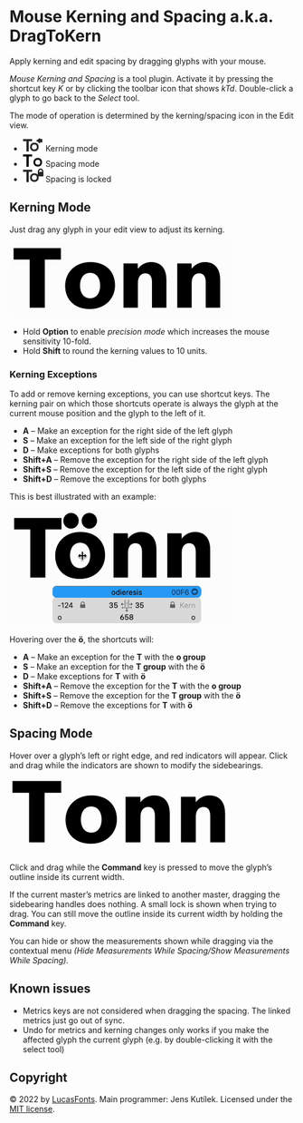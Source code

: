 # Mouse Kerning and Spacing a.k.a. DragToKern

Apply kerning and edit spacing by dragging glyphs with your mouse.

_Mouse Kerning and Spacing_ is a tool plugin. Activate it by pressing the
shortcut key _K_ or by clicking the toolbar icon that shows _kTd_. Double-click
a glyph to go back to the _Select_ tool.

The mode of operation is determined by the kerning/spacing icon in the Edit
view.

- ![](media/KerningIconTemplate.png) Kerning mode
- ![](media/KerningIconDisabledTemplate.png) Spacing mode
- ![](media/KerningIconLockedTemplate.png) Spacing is locked

## Kerning Mode

Just drag any glyph in your edit view to adjust its kerning.

![](media/DragToKern.gif)

- Hold **Option** to enable _precision mode_ which increases the mouse sensitivity 10-fold.
- Hold **Shift** to round the kerning values to 10 units.

### Kerning Exceptions

To add or remove kerning exceptions, you can use shortcut keys. The kerning
pair on which those shortcuts operate is always the glyph at the current mouse
position and the glyph to the left of it.

- **A** – Make an exception for the right side of the left glyph
- **S** – Make an exception for the left side of the right glyph
- **D** – Make exceptions for both glyphs
- **Shift+A** – Remove the exception for the right side of the left glyph
- **Shift+S** – Remove the exception for the left side of the right glyph
- **Shift+D** – Remove the exceptions for both glyphs

This is best illustrated with an example:

![](media/DragToKern-Exception.gif)

Hovering over the **ö**, the shortcuts will:

- **A** – Make an exception for the **T** with the **o group**
- **S** – Make an exception for the **T group** with the **ö**
- **D** – Make exceptions for **T** with **ö**
- **Shift+A** – Remove the exception for the **T** with the **o group**
- **Shift+S** – Remove the exception for the **T group** with the **ö**
- **Shift+D** – Remove the exceptions for **T** with **ö**

## Spacing Mode

Hover over a glyph’s left or right edge, and red indicators will appear. Click and
drag while the indicators are shown to modify the sidebearings.

![](media/DragToKern-Spacing.gif)

Click and drag while the **Command** key is pressed to move the glyph’s outline
inside its current width.

If the current master’s metrics are linked to another master, dragging the
sidebearing handles does nothing. A small lock is shown when trying to drag.
You can still move the outline inside its current width by holding the
**Command** key.

You can hide or show the measurements shown while dragging via the contextual
menu _(Hide Measurements While Spacing/Show Measurements While Spacing)._

## Known issues

- Metrics keys are not considered when dragging the spacing. The linked metrics
  just go out of sync.
- Undo for metrics and kerning changes only works if you make the affected
  glyph the current glyph (e.g. by double-clicking it with the select tool)

## Copyright

© 2022 by [LucasFonts](https://www.lucasfonts.com/). Main programmer: Jens Kutílek. Licensed under the [MIT license](LICENSE).
